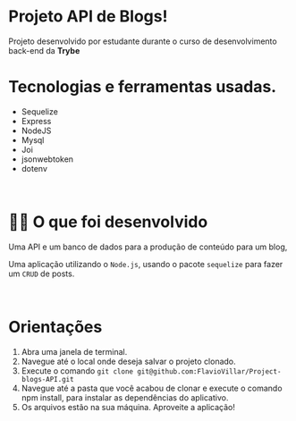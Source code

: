 # Projeto API de Blogs!

Projeto desenvolvido por estudante durante o curso de desenvolvimento back-end da **Trybe**
<br />

# Tecnologias e ferramentas usadas.

- Sequelize 
- Express 
- NodeJS 
- Mysql 
- Joi
- jsonwebtoken
- dotenv
<br />

# 👨‍💻 O que foi desenvolvido

  Uma API e um banco de dados para a produção de conteúdo para um blog, 

  Uma aplicação utilizando o `Node.js`, usando o pacote `sequelize` para fazer um `CRUD` de posts.

<br />

# Orientações

1. Abra uma janela de terminal.
2. Navegue até o local onde deseja salvar o projeto clonado.
3. Execute o comando `git clone git@github.com:FlavioVillar/Project-blogs-API.git`
4. Navegue até a pasta que você acabou de clonar e execute o comando npm install, para instalar as dependências do aplicativo.
5. Os arquivos estão na sua máquina. Aproveite a aplicação!
